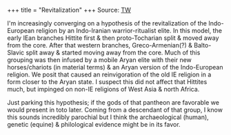 +++
title = "Revitalization"
+++
Source: [TW](https://www.tressel.xyz/threads/1501402174311571457)

I'm increasingly converging on a hypothesis of the revitalization of the Indo-European religion by an Indo-Iranian warrior-ritualist elite. In this model, the early IEan branches Hittite first & then proto-Tocharian split & moved away from the core. After that western branches, Greco-Armenian(?) & Balto-Slavic split away & started moving away from the core. Much of this grouping was then infused by a mobile Aryan elite with their new horses/chariots (in material terms) & an Aryan version of the Indo-European religion. We posit that caused an reinvigoration of the old IE religion in a form closer to the Aryan state. I suspect this did not affect that Hittites much, but impinged on non-IE religions of West Asia & north Africa. 

Just parking this hypothesis; if the gods of that pantheon are favorable we would present in toto later. Coming from a descendant of that group, I know this sounds incredibly parochial but I think the archaeological (human), genetic (equine) & philological evidence might be in its favor.
